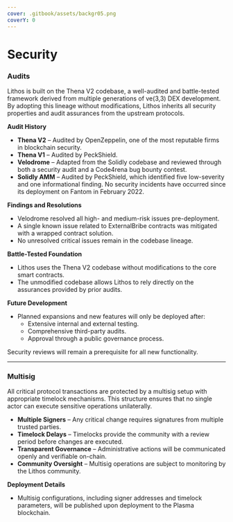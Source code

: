 ```yaml
---
cover: .gitbook/assets/backgr05.png
coverY: 0
---
```


# Security

### Audits

Lithos is built on the Thena V2 codebase, a well-audited and battle-tested framework derived from multiple generations of ve(3,3) DEX development. By adopting this lineage without modifications, Lithos inherits all security properties and audit assurances from the upstream protocols.

**Audit History**

* **Thena V2** – Audited by OpenZeppelin, one of the most reputable firms in blockchain security.
* **Thena V1** – Audited by PeckShield.
* **Velodrome** – Adapted from the Solidly codebase and reviewed through both a security audit and a Code4rena bug bounty contest.
* **Solidly AMM** – Audited by PeckShield, which identified five low-severity and one informational finding. No security incidents have occurred since its deployment on Fantom in February 2022.

**Findings and Resolutions**

* Velodrome resolved all high- and medium-risk issues pre-deployment.
* A single known issue related to ExternalBribe contracts was mitigated with a wrapped contract solution.
* No unresolved critical issues remain in the codebase lineage.

**Battle-Tested Foundation**

* Lithos uses the Thena V2 codebase without modifications to the core smart contracts.
* The unmodified codebase allows Lithos to rely directly on the assurances provided by prior audits.

**Future Development**

* Planned expansions and new features will only be deployed after:
  * Extensive internal and external testing.
  * Comprehensive third-party audits.
  * Approval through a public governance process.

Security reviews will remain a prerequisite for all new functionality.

***

### Multisig

All critical protocol transactions are protected by a multisig setup with appropriate timelock mechanisms. This structure ensures that no single actor can execute sensitive operations unilaterally.

* **Multiple Signers** – Any critical change requires signatures from multiple trusted parties.
* **Timelock Delays** – Timelocks provide the community with a review period before changes are executed.
* **Transparent Governance** – Administrative actions will be communicated openly and verifiable on-chain.
* **Community Oversight** – Multisig operations are subject to monitoring by the Lithos community.

**Deployment Details**

* Multisig configurations, including signer addresses and timelock parameters, will be published upon deployment to the Plasma blockchain.
